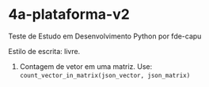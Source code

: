 # 4a-plataforma-v2
Teste de Estudo em Desenvolvimento Python
por fde-capu

Estilo de escrita: livre.

1. Contagem de vetor em uma matriz.
	Use: `count_vector_in_matrix(json_vector, json_matrix)`
